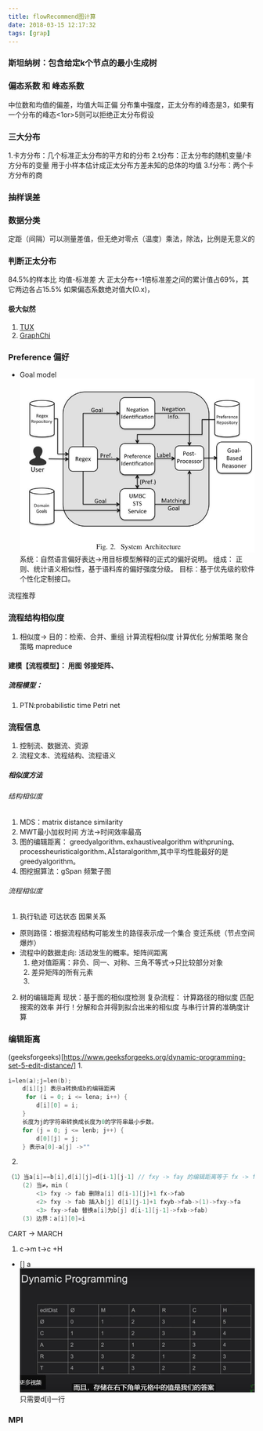 ```yaml
---
title: flowRecommend图计算
date: 2018-03-15 12:17:32
tags: [grap]
---
```

### 斯坦纳树：包含给定k个节点的最小生成树


### 偏态系数 和 峰态系数
中位数和均值的偏差，均值大叫正偏
分布集中强度，正太分布的峰态是3，如果有一个分布的峰态<1or>5则可以拒绝正太分布假设

### 三大分布
1.卡方分布：几个标准正太分布的平方和的分布
2.t分布：正太分布的随机变量/卡方分布的变量 用于小样本估计成正太分布方差未知的总体的均值
3.f分布：两个卡方分布的商

### 抽样误差

### 数据分类
定距（间隔）可以测量差值，但无绝对零点（温度）乘法，除法，比例是无意义的

### 判断正太分布
84.5%的样本比 均值-标准差 大
正太分布+-1倍标准差之间的累计值占69%，其它两边各占15.5%
如果偏态系数绝对值大(0.x)，

#### 极大似然


1. [TUX](https://www.msra.cn/zh-cn/news/features/tux2-20170410) 
2. [GraphChi](http://blog.sina.com.cn/s/blog_6de3aa8a0102wotb.html)

### Preference 偏好
- Goal model
![goalmodel](\images\goalmodel.jpg)
系统：自然语言偏好表达->用目标模型解释的正式的偏好说明。
组成： 正则、统计语义相似性，基于语料库的偏好强度分级。
目标：基于优先级的软件个性化定制接口。

流程推荐
### 流程结构相似度
1. 相似度-> 目的：检索、合并、重组
计算流程相似度 计算优化
分解策略 聚合策略 mapreduce 
#### 建模【流程模型】： 用图 邻接矩阵、
##### 流程模型： 
1. PTN:probabilistic time Petri net

### 流程信息
1. 控制流、数据流、资源
2. 流程文本、流程结构、流程语义

##### 相似度方法
###### 结构相似度
1. MDS：matrix distance similarity
2. MWT最小加权时间 方法->时间效率最高
1. 图的编辑距离： greedyalgorithm､exhaustivealgorithm withpruning､processheuristicalgorithm､Astaralgorithm,其中平均性能最好的是 greedyalgorithm｡
3. 图挖掘算法：gSpan 频繁子图

###### 流程相似度
1. 执行轨迹 可达状态 因果关系
- 原则路径：根据流程结构可能发生的路径表示成一个集合 变迁系统（节点空间爆炸）
- 流程中的数据走向: 活动发生的概率。矩阵间距离
	1. 绝对值距离：非负、同一、对称、三角不等式->只比较部分对象
	2. 差异矩阵的所有元素
	3. 

2. 树的编辑距离
现状：基于图的相似度检测
复杂流程：
计算路径的相似度 匹配搜索的效率
并行！分解和合并得到拟合出来的相似度 
与串行计算的准确度计算

### 编辑距离
(geeksforgeeks)[https://www.geeksforgeeks.org/dynamic-programming-set-5-edit-distance/]
1. 
```c
i=len(a);j=len(b);
	d[i][j] 表示a转换成b的编辑距离
	 for (i = 0; i <= lena; i++) {
        d[i][0] = i;
    }
    长度为j的字符串转换成长度为0的字符串最小步数。
	for (j = 0; j <= lenb; j++) {
        d[0][j] = j;
    } 表示a[0]-a[j] ->"" 
```
2. 
```c
（1）当a[i]==b[i],d[i][j]=d[i-1][j-1] // fxy -> fay 的编辑距离等于 fx -> fa 
	(2) 当≠，min（
		<1> fxy -> fab 删除a[i] d[i-1][j]+1 fx->fab
		<2> fxy -> fab 插入b[j] d[i][j-1]+1 fxyb->fab->(1)->fxy->fa
		<3> fxy->fab 替换a[i]为b[j] d[i-1][j-1]->fxb->fab)
	(3) 边界：a[i][0]=i
```
CART -> MARCH
1. c->m t->c +H
- [] a
![dynamicedit](/images/editdis.jpg)
只需要d[i]一行


### MPI
